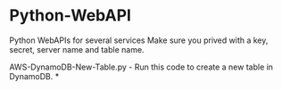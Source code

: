 # Python-WebAPI
Python WebAPIs for several services
Make sure you prived with a key, secret, server name and table name.

AWS-DynamoDB-New-Table.py - Run this code to create a new table in DynamoDB.
*


